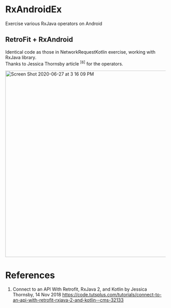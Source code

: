 # RxAndroidEx
Exercise various RxJava operators on Android

## RetroFit + RxAndroid
Identical code as those in NetworkRequestKotlin exercise, working with RxJava library. \
Thanks to Jessica Thornsby article <sup>[6]</sup> for the operators.

<img width="584" alt="Screen Shot 2020-06-27 at 3 16 09 PM" src="https://user-images.githubusercontent.com/1282659/85931324-32c4a580-b889-11ea-8921-062558350419.png">

# References

1. Connect to an API With Retrofit, RxJava 2, and Kotlin by Jessica Thornsby, 14 Nov 2018
https://code.tutsplus.com/tutorials/connect-to-an-api-with-retrofit-rxjava-2-and-kotlin--cms-32133
